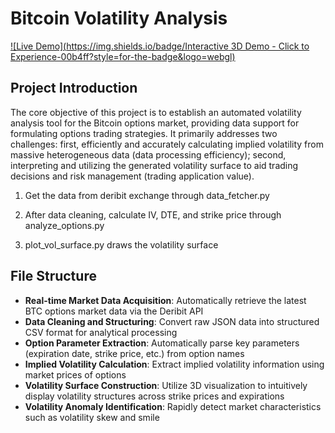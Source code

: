 # Bitcoin Volatility Analysis

[![Live Demo](https://img.shields.io/badge/Interactive 3D Demo - Click to Experience-00b4ff?style=for-the-badge&logo=webgl)](https://leien2.github.io/bitcoin-volatility-surface/)



## Project Introduction

The core objective of this project is to establish an automated volatility analysis tool for the Bitcoin options market, providing data support for formulating options trading strategies. It primarily addresses two challenges: first, efficiently and accurately calculating implied volatility from massive heterogeneous data (data processing efficiency); second, interpreting and utilizing the generated volatility surface to aid trading decisions and risk management (trading application value).



1. Get the data from deribit exchange through data_fetcher.py

2. After data cleaning, calculate IV, DTE, and strike price through analyze_options.py

3. plot_vol_surface.py draws the volatility surface



## File Structure

- **Real-time Market Data Acquisition**: Automatically retrieve the latest BTC options market data via the Deribit API
- **Data Cleaning and Structuring**: Convert raw JSON data into structured CSV format for analytical processing
- **Option Parameter Extraction**: Automatically parse key parameters (expiration date, strike price, etc.) from option names
- **Implied Volatility Calculation**: Extract implied volatility information using market prices of options
- **Volatility Surface Construction**: Utilize 3D visualization to intuitively display volatility structures across strike prices and expirations
- **Volatility Anomaly Identification**: Rapidly detect market characteristics such as volatility skew and smile
